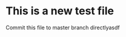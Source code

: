 <properties
    pageTitle="ClearDB database is not visible in the portal"
    description="Why is my ClearDB database not visible in the portal?"
    service="microsoft.web"
    resource="sites"
    authors="aashu"
    selfHelpType="faq"
    keywords="Timezone, server time"
    resourceTags="windows, linux"   
    productPesIds="14748"
/>

# This is a new test file

Commit this file to master branch directlyasdf
